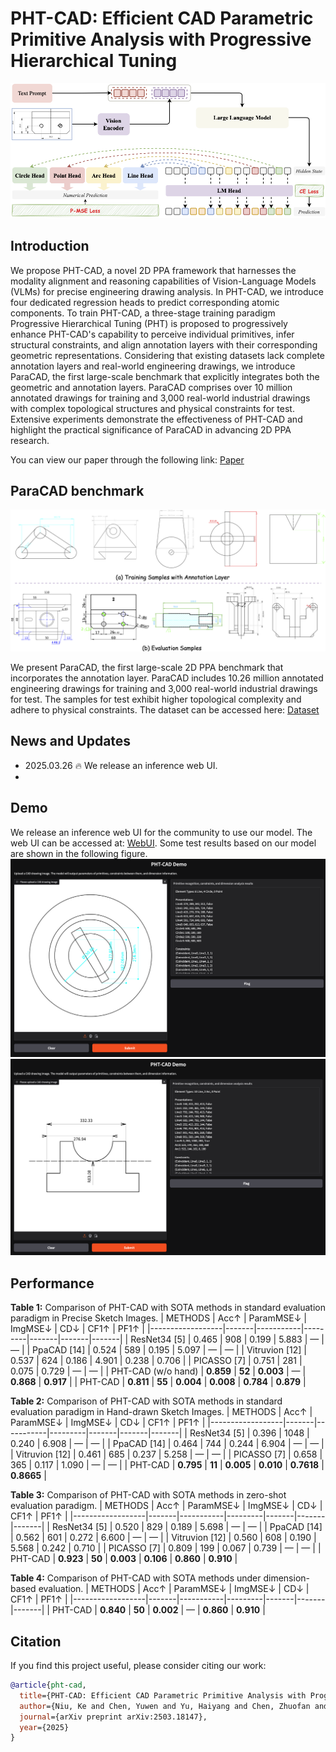 # PHT-CAD: Efficient CAD Parametric Primitive Analysis with Progressive Hierarchical Tuning

![Overview of PHT-CAD framework](images/phtcad_framework.png)

## Introduction

We propose PHT-CAD, a novel 2D PPA framework that harnesses the modality alignment and reasoning capabilities of Vision-Language Models (VLMs) for precise engineering drawing analysis. In PHT-CAD, we introduce four dedicated regression heads to predict corresponding atomic components. To train PHT-CAD, a three-stage training paradigm Progressive Hierarchical Tuning (PHT) is proposed to progressively enhance PHT-CAD's capability to perceive individual primitives, infer structural constraints, and align annotation layers with their corresponding geometric representations. Considering that existing datasets lack complete annotation layers and real-world engineering drawings, we introduce ParaCAD, the first large-scale benchmark that explicitly integrates both the geometric and annotation layers. ParaCAD comprises over 10 million annotated drawings for training and 3,000 real-world industrial drawings with complex topological structures and physical constraints for test. Extensive experiments demonstrate the effectiveness of PHT-CAD and highlight the practical significance of ParaCAD in advancing 2D PPA research.
    
You can view our paper through the following link: [Paper](https://arxiv.org/abs/2503.18147)


## ParaCAD benchmark

![Some samples of ParaCAD](images/phtcadsample.png)

We present ParaCAD, the first large-scale 2D PPA benchmark that incorporates the annotation layer. ParaCAD includes 10.26 million annotated engineering drawings for training and 3,000 real-world industrial drawings for test. The samples for test exhibit higher topological complexity and adhere to physical constraints. The dataset can be accessed here: [Dataset](https://www.modelscope.cn/datasets/yuwenbonnie/ParaCAD-Dataset/summary)

## News and Updates
* 2025.03.26 🔥 We release an inference web UI.
* 
## Demo
 We release an inference web UI for the community to use our model. The web UI can be accessed at: [WebUI](https://a3df-61-169-124-162.ngrok-free.app/). Some test results based on our model are shown in the following figure.
![webui1](images/webui1.png)
![webui2](images/webui2.png)

## Performance

**Table 1:** Comparison of PHT-CAD with SOTA methods in standard evaluation paradigm in Precise Sketch Images. 
| METHODS          | Acc↑  | ParamMSE↓ | ImgMSE↓ | CD↓   | CF1↑  | PF1↑  |
|------------------|-------|-----------|---------|-------|-------|-------|
| ResNet34 [5]     | 0.465 | 908       | 0.199   | 5.883 | —     | —     |
| PpaCAD [14]      | 0.524 | 589       | 0.195   | 5.097 | —     | —     |
| Vitruvion [12]   | 0.537 | 624       | 0.186   | 4.901 | 0.238 | 0.706 |
| PICASSO [7]      | 0.751 | 281       | 0.075   | 0.729 | —     | —     |
| PHT-CAD (w/o hand) | **0.859** | **52**    | **0.003** | —    | **0.868** | **0.917** |
| PHT-CAD          | **0.811** | **55**    | **0.004** | **0.008** | **0.784** | **0.879** |

**Table 2:** Comparison of PHT-CAD with SOTA methods in standard evaluation paradigm in Hand-drawn Sketch Images. 
| METHODS          | Acc↑  | ParamMSE↓ | ImgMSE↓ | CD↓   | CF1↑  | PF1↑  |
|------------------|-------|-----------|---------|-------|-------|-------|
| ResNet34 [5]     | 0.396 | 1048      | 0.240   | 6.908 | —    | —    |
| PpaCAD [14]      | 0.464 | 744       | 0.244   | 6.904 | —    | —    |
| Vitruvion [12]   | 0.461 | 685       | 0.237   | 5.258 | —    | —    |
| PICASSO [7]      | 0.658 | 365       | 0.117   | 1.090 | —    | —    |
| PHT-CAD          | **0.795** | **11**    | **0.005** | **0.010** | **0.7618** | **0.8665** |

**Table 3:** Comparison of PHT-CAD with SOTA methods in zero-shot evaluation paradigm.
| METHODS          | Acc↑  | ParamMSE↓ | ImgMSE↓ | CD↓   | CF1↑  | PF1↑  |
|------------------|-------|-----------|---------|-------|-------|-------|
| ResNet34 [5]     | 0.520 | 829       | 0.189   | 5.698 | —     | —     |
| PpaCAD [14]      | 0.562 | 601       | 0.272   | 6.600 | —     | —     |
| Vitruvion [12]   | 0.560 | 608       | 0.190   | 5.568 | 0.242 | 0.710 |
| PICASSO [7]      | 0.809 | 199       | 0.067   | 0.739 | —     | —     |
| PHT-CAD          | **0.923** | **50**    | **0.003** | **0.106** | **0.860** | **0.910** |

**Table 4:** Comparison of PHT-CAD with SOTA methods under dimension-based evaluation.
| METHODS          | Acc↑  | ParamMSE↓ | ImgMSE↓ | CD↓   | CF1↑  | PF1↑  |
|------------------|-------|-----------|---------|-------|-------|-------|
| PHT-CAD          | **0.840** | **50**    | **0.002** | —    | **0.860** | **0.910** |


## Citation

If you find this project useful, please consider citing our work:

```bibtex
@article{pht-cad,
  title={PHT-CAD: Efficient CAD Parametric Primitive Analysis with Progressive Hierarchical Tuning},
  author={Niu, Ke and Chen, Yuwen and Yu, Haiyang and Chen, Zhuofan and Que, Xianghui and Li, Bin and Xue, Xiangyang},
  journal={arXiv preprint arXiv:2503.18147},
  year={2025}
}

